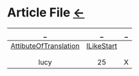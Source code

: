 # Article File [←](../index.md)

| _ | _ | _ |
|:---:|:---:|:---:|
| [AttibuteOfTranslation](AttitudeOfTranslation.md) | [ILikeStart](ILikeStart.md) | []() |
| []() | []() | []() |
| []() | []() | []() |
| lucy | 25 | X |




